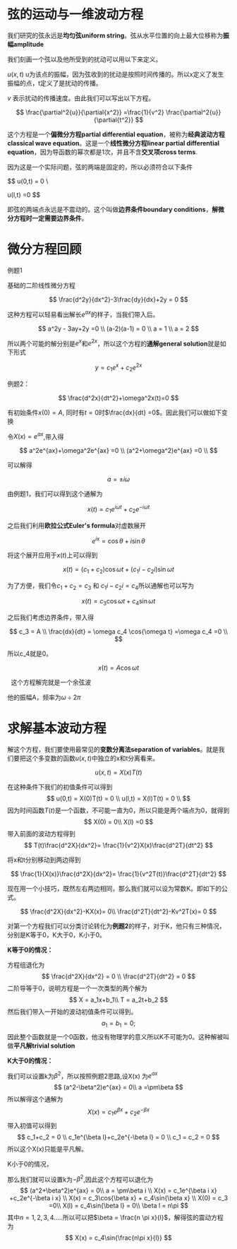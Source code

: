 # 弦的运动与一维波动方程

我们研究的弦永远是**均匀弦uniform string**。弦从水平位置的向上最大位移称为**振幅amplitude**

我们刻画一个弦以及他所受到的扰动可以用以下来定义。

$u(x,t)$ u为该点的振幅，因为弦收到的扰动是按照时间传播的。所以x定义了发生振幅的点，t定义了是扰动的传播。

$v$ 表示扰动的传播速度。由此我们可以写出以下方程。

$$
\frac{\partial^2{u}}{\partial{x^2}}  =\frac{1}{v^2} \frac{\partial^2{u}}{\partial{t^2}}
$$





这个方程是一个**偏微分方程partial differential equation**，被称为**经典波动方程classical wave equation**。这是一个**线性微分方程linear partial differential equation**，因为导函数的幂次都是1次，并且不含**交叉项cross terms**.

因为这是一个实际问题，弦的两端是固定的，所以必须符合以下条件

$$
u(0,t) = 0 \\

u(l,t) =0
$$

即弦的两端点永远是不震动的。这个叫做**边界条件boundary conditions**，**解微分方程时一定需要边界条件**。

# 微分方程回顾

例题1

基础的二阶线性微分方程

$$
\frac{d^2y}{dx^2}-3\frac{dy}{dx}+2y = 0
$$

这种方程可以轻易看出解长$e^{ax}$的样子，当我们带入后。

$$
a^2y - 3ay+2y =0 \\
(a-2)(a-1) = 0 \\
a = 1 \\
a = 2
$$



所以两个可能的解分别是$e^{x}$和$e^{2x}$，所以这个方程的**通解general solution**就是如下形式

$$
y = c_1e^x + c_2e^{2x}
$$

例题2：

$$
\frac{d^2x}{dt^2}+\omega^2x(t)=0
$$

有初始条件$x(0) =A$, 同时有$t =0$时$\frac{dx}{dt} =0$。因此我们可以做如下变换

令$X(x)=e^{ax}$,带入得

$$
a^2e^{ax}+\omega^2e^{ax} =0 \\
(a^2+\omega^2)e^{ax} =0 \\
$$

可以解得

$$
a = \pm i \omega
$$

由例题1，我们可以得到这个通解为

$$
x(t) = c_1e^{i\omega t} + c_2e^{-i\omega t}
$$

之后我们利用**欧拉公式Euler's formula**对虚数展开

$$
e^{ix} = \cos{\theta} + i\sin{\theta} 
$$

将这个展开应用于$x(t)$上可以得到

$$
x(t) = (c_1+c_2)\cos{\omega t} + (c_1i-c_2i)\sin{\omega t}
$$

为了方便，我们令$c_1+c_2 = c_3$ 和 $c_1i-c_2i=c_4$所以通解也可以写为

$$
x(t) = c_3\cos{\omega t} + c_4\sin{\omega t}
$$

之后我们考虑边界条件，带入得

$$
c_3 = A \\
\frac{dx}{dt} = \omega c_4  \cos{\omega t} =\omega c_4 =0 \\
$$

所以c_4就是0。

$$
x(t) = A\cos{\omega t}
$$

  这个方程解完就是一个余弦波

他的振幅A，频率为$\omega\div 2\pi$

# 求解基本波动方程

解这个方程，我们要使用最常见的**变数分离法separation of variables**。就是我们要把这个多变数的函数$u(x,t)$中独立的x和t分离看来。

$$
u(x,t) = X(x)T(t)
$$

在这种条件下我们的初值条件可以得到
$$
u(0,t) = X(0)T(t) = 0 \\
u(l,t) = X(l)T(t) = 0 \\
$$
因为时间函数$T(t)$是一个函数，不可能一直为0，所以只能是两个端点为0，就得到
$$
X(0) = 0\\
X(l) =0
$$
带入前面的波动方程得到
$$
T(t)\frac{d^2X}{dx^2}= \frac{1}{v^2}X(x)\frac{d^2T}{dt^2}
$$

将x和t分别移动到两边得到

$$
\frac{1}{X(x)}\frac{d^2X}{dx^2}= \frac{1}{v^2T(t)}\frac{d^2T}{dt^2}
$$

现在用一个小技巧，既然左右两边相同，那么我们就可以设为常数K。即如下的公式。

$$
\frac{d^2X}{dx^2}-KX(x)= 0\\
\frac{d^2T}{dt^2}-Kv^2T(x)= 0
$$

对第一个方程我们可以分类讨论转化为**例题2**的样子，对于K，他只有三种情况，分别是K等于0，K大于0，K小于0。

**K等于0的情况：**

方程组退化为
$$
\frac{d^2X}{dx^2} = 0 \\
\frac{d^2T}{dt^2} = 0
$$
二阶导等于0，说明方程是一个一次类型的两个解为
$$
X = a_1x+b_1\\
T = a_2t+b_2
$$
然后我们带入一开始的波动初值条件可以得到。
$$
a_1= b_1 = 0;
$$
因此整个函数就是一个0函数，他没有物理学的意义所以K不可能为0。这种解被叫做**平凡解trivial solution** 

**K大于0的情况：**

我们可以设置k为$\beta^2$，所以按照例题2思路,设X(x) 为$e^{ax}$
$$
(a^2-\beta^2)e^{ax} = 0\\
a =\pm\beta
$$
所以解得这个通解为
$$
X(x) = c_1e^{\beta x} +c_2e^{-\beta x}
$$
带入初值可以得到
$$
c_1+c_2 = 0 \\
c_1e^{\beta l}+c_2e^{-\beta l} = 0 \\
c_1 = c_2 = 0
$$
所以这个X(x)只能是平凡解。

K小于0的情况，

那么我们就可以设置k为$-\beta^2$,因此这个方程可以退化为
$$
(a^2+\beta^2)e^{ax} = 0\\
a = \pm\beta i \\
X(x) = c_1e^{\beta i x} +c_2e^{-\beta i x} \\
X(x) = c_3\cos{\beta x} + c_4\sin{\beta x} \\
X(0) = c_3 =0\\
X(l) = c_4\sin{\beta l} = 0\\
\beta l = n\pi
$$
其中$n = 1,2,3,4.....$所以可以把$\beta = \frac{n \pi x}{l}$，解得弦的震动方程为
$$
X(x) = c_4\sin{\frac{n\pi x}{l}}
$$
